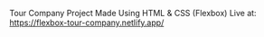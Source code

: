 Tour Company Project Made Using HTML &amp; CSS (Flexbox)
Live at: https://flexbox-tour-company.netlify.app/
